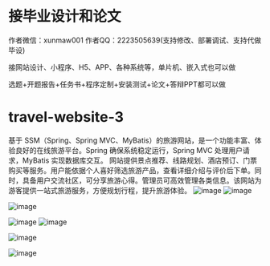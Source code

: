 # 接毕业设计和论文
作者微信：xunmaw001  作者QQ：2223505639(支持修改、部署调试、支持代做毕设)

接网站设计、小程序、H5、APP、各种系统等，单片机、嵌入式也可以做

选题+开题报告+任务书+程序定制+安装测试+论文+答辩PPT都可以做
# travel-website-3
基于 SSM（Spring、Spring MVC、MyBatis）的旅游网站，是一个功能丰富、体验良好的在线旅游平台。Spring 确保系统稳定运行，Spring MVC 处理用户请求，MyBatis 实现数据库交互。  网站提供景点推荐、线路规划、酒店预订、门票购买等服务。用户能依据个人喜好筛选旅游产品，查看详细介绍与评价后下单。同时，具备用户交流社区，可分享旅游心得。管理员可高效管理各类信息。该网站为游客提供一站式旅游服务，方便规划行程，提升旅游体验。 
![image](https://github.com/user-attachments/assets/7e887810-5572-440b-baea-cdd756e580d3)
![image](https://github.com/user-attachments/assets/c15b60d9-203c-46de-915b-abfbc9afb5fc)

![image](https://github.com/user-attachments/assets/6f7661e0-372f-40d8-a0a2-cd56fbac3b76)

![image](https://github.com/user-attachments/assets/98f4a95a-f648-4322-ac8a-917d2c4b4629)
![image](https://github.com/user-attachments/assets/c858441a-3081-4e9a-bd9f-734eaebc250a)

![image](https://github.com/user-attachments/assets/3b4b5659-57c2-412d-a9ec-6e6e9b74a6ea)

![image](https://github.com/user-attachments/assets/305a6304-eaf6-4632-8831-36969ca4ca13)
